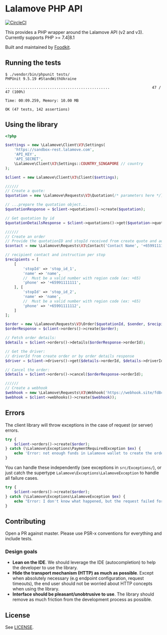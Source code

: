 # Lalamove PHP API #

[![CircleCI](https://circleci.com/gh/foodkit/lalamove-php-api/tree/master.svg?style=svg)](https://circleci.com/gh/foodkit/lalamove-php-api/tree/master)

This provides a PHP wrapper around the Lalamove API (v2 and v3). Currently supports PHP >= 7.4|8.1

Built and maintained by [Foodkit](https://foodkit.io).

## Running the tests ##

```
$ ./vendor/bin/phpunit tests/
PHPUnit 9.5.19 #StandWithUkraine

...............................................                   47 / 47 (100%)

Time: 00:09.259, Memory: 10.00 MB

OK (47 tests, 142 assertions)
```

## Using the library ##

```php
<?php

$settings = new \Lalamove\Client\V3\Settings(
    'https://sandbox-rest.lalamove.com',
    'API_KEY',
    'API_SECRET',
    \Lalamove\Client\V3\Settings::COUNTRY_SINGAPORE // country
);

$client = new Lalamove\Client\V3\Client($settings);

//////
// Create a quote:
$quotation = new \Lalamove\Requests\V3\Quotation(/* parameters here */);

// ...prepare the quotation object...
$quotationResponse = $client->quotations()->create($quotation);

// Get quotation by id
$quotationDetailsResponse = $client->quotations()->get($quotation->quotationId);

//////
// Create an order
// Provide the quotationID and stopId received from create quote and add contact information for both the sender and recipients
$contact = new \Lalamove\Requests\V3\Contact('Contact Name', '+65991111110', 'stop_id_from_quotation');

// recipient contact and instruction per stop
$recipients = [
    [
        'stopId' => 'stop_id_1',
        'name' => 'name',
        //  Must be a valid number with region code (ex: +65)
        'phone' => '+65991111111',
    ], [
        'stopId' => 'stop_id_2',
        'name' => 'name',
        //  Must be a valid number with region code (ex: +65)
        'phone' => '+65991111112',
    ]
];

$order = new \Lalamove\Requests\V3\Order($quotationId, $sender, $recipients);
$orderResponse = $client->orders()->create($order);

// Fetch order details:
$details = $client->orders()->details($orderResponse->orderId);

// Get the driver:
// driverId from create order or by order details response
$driver = $client->drivers()->get($details->orderId, $details->driverId);

// Cancel the order:
$details = $client->orders()->cancel($orderResponse->orderId);

//////
// Create a webhook
$webhook = new \Lalamove\Requests\V3\Webhook('https://webhook.site/fd8ccc58-7447-4122-8a0c-f9c31eb79ad3');
$webhook = $client->webhooks()->create($webhook));
```

## Errors ##

The client library will throw exceptions in the case of request (or server) errors.

```php
try {
    $client->orders()->create($order);
} catch (\Lalamove\Exceptions\PaymentRequiredException $ex) {
    echo 'Error: not enough funds in Lalamove wallet to create the order';
}
```

You can handle these independently (see exceptions in `src/Exceptions/`), or just catch the supertype `Lalamove\Exceptions\LalamoveException` to handle all failure cases.

```php
try {
    $client->orders()->create($order);
} catch (\Lalamove\Exceptions\LalamoveException $ex) {
    echo "Error: I don't know what happened, but the request failed for some reason.";
}
```

## Contributing ##

Open a PR against master. Please use PSR-x conventions for everything and include tests.

### Design goals ###

* **Lean on the IDE**. We should leverage the IDE (autocompletion) to help the developer to use the library.
* **Hide the transport mechanism (HTTP) as much as possible**. Except when absolutely necessary (e.g endpoint configuration, request timeouts), the end user should not be worried about HTTP concepts when using the library.
* **Interface should be pleasant/unobtrusive to use**. The library should remove as much friction from the development process as possible.

## License ##

See [LICENSE](LICENSE).